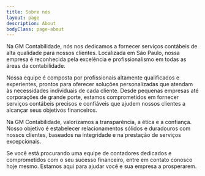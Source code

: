 ```yaml
---
title: Sobre nós
layout: page
description: About
bodyClass: page-about
---
```


Na GM Contabilidade, nós nos dedicamos a fornecer serviços contábeis de alta qualidade para nossos clientes. Localizada em São Paulo, nossa empresa é reconhecida pela excelência e profissionalismo em todas as áreas da contabilidade.

Nossa equipe é composta por profissionais altamente qualificados e experientes, prontos para oferecer soluções personalizadas que atendam às necessidades individuais de cada cliente. Desde pequenas empresas até corporações de grande porte, estamos comprometidos em fornecer serviços contábeis precisos e confiáveis que ajudem nossos clientes a alcançar seus objetivos financeiros.

Na GM Contabilidade, valorizamos a transparência, a ética e a confiança. Nosso objetivo é estabelecer relacionamentos sólidos e duradouros com nossos clientes, baseados na integridade e na prestação de serviços excepcionais.

Se você está procurando uma equipe de contadores dedicados e comprometidos com o seu sucesso financeiro, entre em contato conosco hoje mesmo. Estamos aqui para ajudar você e sua empresa a prosperarem.







